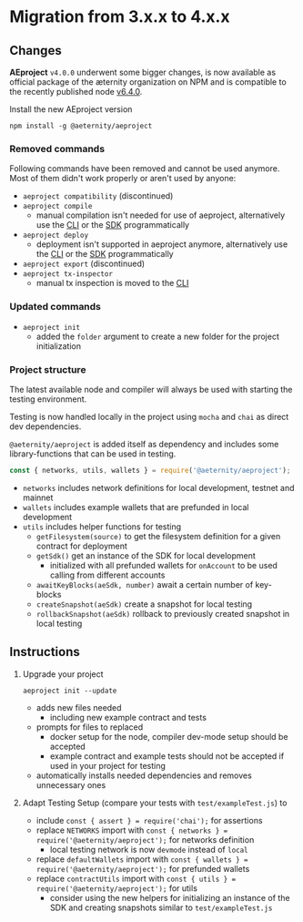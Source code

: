 # Migration from 3.x.x to 4.x.x

## Changes
**AEproject** `v4.0.0` underwent some bigger changes, is now available as official package of the æternity organization on NPM and is compatible to the recently published node [v6.4.0](https://github.com/aeternity/aeternity/blob/v6.4.0/docs/release-notes/RELEASE-NOTES-6.4.0.md).

Install the new AEproject version
```
npm install -g @aeternity/aeproject
```

### Removed commands
Following commands have been removed and cannot be used anymore. Most of them didn't work properly or aren't used by anyone:

- `aeproject compatibility` (discontinued)
- `aeproject compile`
    -  manual compilation isn't needed for use of aeproject, alternatively use the [CLI](https://github.com/aeternity/aepp-cli-js) or the [SDK](https://github.com/aeternity/aepp-sdk-js) programmatically
- `aeproject deploy`
    - deployment isn't supported in aeproject anymore, alternatively use the [CLI](https://github.com/aeternity/aepp-cli-js) or the [SDK](https://github.com/aeternity/aepp-sdk-js) programmatically
- `aeproject export` (discontinued)
- `aeproject tx-inspector` 
    - manual tx inspection is moved to the [CLI](https://github.com/aeternity/aepp-cli-js)
### Updated commands
- `aeproject init`
    - added the `folder` argument to create a new folder for the project initialization

### Project structure
The latest available node and compiler will always be used with starting the testing environment.

Testing is now handled locally in the project using `mocha` and `chai` as direct dev dependencies.

`@aeternity/aeproject` is added itself as dependency and includes some library-functions that can be used in testing.

```js
const { networks, utils, wallets } = require('@aeternity/aeproject');
```

- `networks` includes network definitions for local development, testnet and mainnet
- `wallets` includes example wallets that are prefunded in local development
- `utils` includes helper functions for testing
    - `getFilesystem(source)` to get the filesystem definition for a given contract for deployment
    - `getSdk()` get an instance of the SDK for local development
        - initialized with all prefunded wallets for `onAccount` to be used calling from different accounts
    - `awaitKeyBlocks(aeSdk, number)` await a certain number of key-blocks
    - `createSnapshot(aeSdk)` create a snapshot for local testing
    - `rollbackSnapshot(aeSdk)` rollback to previously created snapshot in local testing

## Instructions
1. Upgrade your project
    ```
    aeproject init --update
    ```
    - adds new files needed
        - including new example contract and tests
    - prompts for files to replaced
        - docker setup for the node, compiler dev-mode setup should be accepted
        - example contract and example tests should not be accepted if used in your project for testing
    - automatically installs needed dependencies and removes unnecessary ones
   

2. Adapt Testing Setup (compare your tests with `test/exampleTest.js`) to
    - include `const { assert } = require('chai');` for assertions
    - replace `NETWORKS` import with `const { networks } = require('@aeternity/aeproject');` for networks definition
        - local testing network is now `devmode` instead of `local`
    - replace `defaultWallets` import with `const { wallets } = require('@aeternity/aeproject');` for prefunded wallets
    - replace `contractUtils` import with `const { utils } = require('@aeternity/aeproject');` for utils
        - consider using the new helpers for initializing an instance of the SDK and creating snapshots similar to `test/exampleTest.js`
